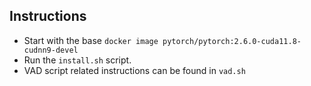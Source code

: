 ## Instructions
- Start with the base ```docker image pytorch/pytorch:2.6.0-cuda11.8-cudnn9-devel```<br>
- Run the ```install.sh``` script.<br>
- VAD script related instructions can be found in ```vad.sh```<br>
